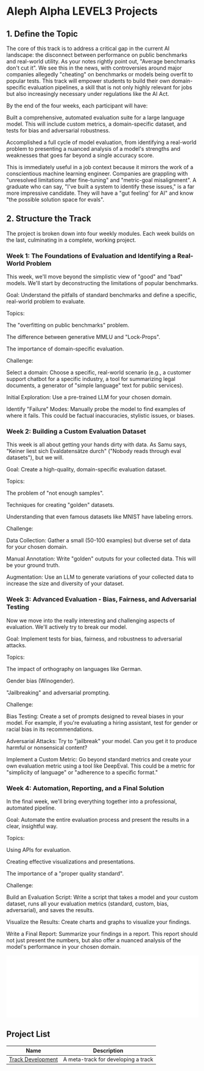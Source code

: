# Aleph Alpha LEVEL3 Projects

## 1. Define the Topic
The core of this track is to address a critical gap in the current AI landscape: the disconnect between performance on public benchmarks and real-world utility. As your notes rightly point out, "Average benchmarks don't cut it". We see this in the news, with controversies around major companies allegedly "cheating" on benchmarks or models being overfit to popular tests. This track will empower students to build their own domain-specific evaluation pipelines, a skill that is not only highly relevant for jobs but also increasingly necessary under regulations like the AI Act.

By the end of the four weeks, each participant will have:

Built a comprehensive, automated evaluation suite for a large language model. This will include custom metrics, a domain-specific dataset, and tests for bias and adversarial robustness.

Accomplished a full cycle of model evaluation, from identifying a real-world problem to presenting a nuanced analysis of a model's strengths and weaknesses that goes far beyond a single accuracy score.

This is immediately useful in a job context because it mirrors the work of a conscientious machine learning engineer. Companies are grappling with "unresolved limitations after fine-tuning" and "metric-goal misalignment". A graduate who can say, "I've built a system to identify these issues," is a far more impressive candidate. They will have a "gut feeling' for AI" and know "the possible solution space for evals".

## 2. Structure the Track
The project is broken down into four weekly modules. Each week builds on the last, culminating in a complete, working project.

### Week 1: The Foundations of Evaluation and Identifying a Real-World Problem
This week, we'll move beyond the simplistic view of "good" and "bad" models. We'll start by deconstructing the limitations of popular benchmarks.

Goal: Understand the pitfalls of standard benchmarks and define a specific, real-world problem to evaluate.

Topics:

The "overfitting on public benchmarks" problem.

The difference between generative MMLU and "Lock-Props".

The importance of domain-specific evaluation.

Challenge:

Select a domain: Choose a specific, real-world scenario (e.g., a customer support chatbot for a specific industry, a tool for summarizing legal documents, a generator of "simple language" text for public services).

Initial Exploration: Use a pre-trained LLM for your chosen domain.

Identify "Failure" Modes: Manually probe the model to find examples of where it fails. This could be factual inaccuracies, stylistic issues, or biases.

### Week 2: Building a Custom Evaluation Dataset
This week is all about getting your hands dirty with data. As Samu says, "Keiner liest sich Evaldatensätze durch" ("Nobody reads through eval datasets"), but we will.

Goal: Create a high-quality, domain-specific evaluation dataset.

Topics:

The problem of "not enough samples".

Techniques for creating "golden" datasets.

Understanding that even famous datasets like MNIST have labeling errors.

Challenge:

Data Collection: Gather a small (50-100 examples) but diverse set of data for your chosen domain.

Manual Annotation: Write "golden" outputs for your collected data. This will be your ground truth.

Augmentation: Use an LLM to generate variations of your collected data to increase the size and diversity of your dataset.


### Week 3: Advanced Evaluation - Bias, Fairness, and Adversarial Testing
Now we move into the really interesting and challenging aspects of evaluation. We'll actively try to break our model.

Goal: Implement tests for bias, fairness, and robustness to adversarial attacks.

Topics:

The impact of orthography on languages like German.

Gender bias (Winogender).

"Jailbreaking" and adversarial prompting.

Challenge:

Bias Testing: Create a set of prompts designed to reveal biases in your model. For example, if you're evaluating a hiring assistant, test for gender or racial bias in its recommendations.

Adversarial Attacks: Try to "jailbreak" your model. Can you get it to produce harmful or nonsensical content?

Implement a Custom Metric: Go beyond standard metrics and create your own evaluation metric using a tool like DeepEval. This could be a metric for "simplicity of language" or "adherence to a specific format."


### Week 4: Automation, Reporting, and a Final Solution
In the final week, we'll bring everything together into a professional, automated pipeline.

Goal: Automate the entire evaluation process and present the results in a clear, insightful way.

Topics:

Using APIs for evaluation.

Creating effective visualizations and presentations.

The importance of a "proper quality standard".

Challenge:

Build an Evaluation Script: Write a script that takes a model and your custom dataset, runs all your evaluation metrics (standard, custom, bias, adversarial), and saves the results.

Visualize the Results: Create charts and graphs to visualize your findings.

Write a Final Report: Summarize your findings in a report. This report should not just present the numbers, but also offer a nuanced analysis of the model's performance in your chosen domain.


![logo](./level3.png)

## Project List

| Name                                               | Description                         |
| -------------------------------------------------- | ----------------------------------- |
| [Track Development](./track-development/README.md) | A meta-track for developing a track |


